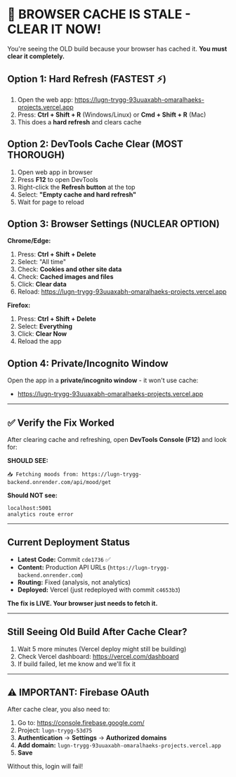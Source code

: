 # 🔴 BROWSER CACHE IS STALE - CLEAR IT NOW!

You're seeing the OLD build because your browser has cached it. **You must clear it completely.**

## Option 1: Hard Refresh (FASTEST ⚡)

1. Open the web app: https://lugn-trygg-93uuaxabh-omaralhaeks-projects.vercel.app
2. Press: **Ctrl + Shift + R** (Windows/Linux) or **Cmd + Shift + R** (Mac)
3. This does a **hard refresh** and clears cache

## Option 2: DevTools Cache Clear (MOST THOROUGH)

1. Open web app in browser
2. Press **F12** to open DevTools
3. Right-click the **Refresh button** at the top
4. Select: **"Empty cache and hard refresh"**
5. Wait for page to reload

## Option 3: Browser Settings (NUCLEAR OPTION)

**Chrome/Edge:**
1. Press: **Ctrl + Shift + Delete**
2. Select: "All time"
3. Check: **Cookies and other site data**
4. Check: **Cached images and files**
5. Click: **Clear data**
6. Reload: https://lugn-trygg-93uuaxabh-omaralhaeks-projects.vercel.app

**Firefox:**
1. Press: **Ctrl + Shift + Delete**
2. Select: **Everything**
3. Click: **Clear Now**
4. Reload the app

## Option 4: Private/Incognito Window

Open the app in a **private/incognito window** - it won't use cache:
- https://lugn-trygg-93uuaxabh-omaralhaeks-projects.vercel.app

---

## ✅ Verify the Fix Worked

After clearing cache and refreshing, open **DevTools Console (F12)** and look for:

**SHOULD SEE:**
```
📥 Fetching moods from: https://lugn-trygg-backend.onrender.com/api/mood/get
```

**Should NOT see:**
```
localhost:5001
analytics route error
```

---

## Current Deployment Status

- **Latest Code:** Commit `cde1736` ✅
- **Content:** Production API URLs (`https://lugn-trygg-backend.onrender.com`)
- **Routing:** Fixed (analysis, not analytics)
- **Deployed:** Vercel (just redeployed with commit `c4653b3`)

**The fix is LIVE. Your browser just needs to fetch it.**

---

## Still Seeing Old Build After Cache Clear?

1. Wait 5 more minutes (Vercel deploy might still be building)
2. Check Vercel dashboard: https://vercel.com/dashboard
3. If build failed, let me know and we'll fix it

---

## ⚠️ IMPORTANT: Firebase OAuth

After cache clear, you also need to:

1. Go to: https://console.firebase.google.com/
2. Project: `lugn-trygg-53d75`
3. **Authentication** → **Settings** → **Authorized domains**
4. **Add domain:** `lugn-trygg-93uuaxabh-omaralhaeks-projects.vercel.app`
5. **Save**

Without this, login will fail!

